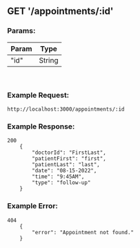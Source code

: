 ## GET '/appointments/:id'

### Params: 

| Param  | Type |
| ------------- | ------------- |
| "id" | String |

<br/>

### Example Request:

    http://localhost:3000/appointments/:id


### Example Response:

    200
        {
            "doctorId": "FirstLast",
            "patientFirst": "first",
            "patientLast": "last",
            "date": "08-15-2022",
            "time": "9:45AM",
            "type": "follow-up"
        }


### Example Error:

    404
        {
            "error": "Appointment not found."
        }
